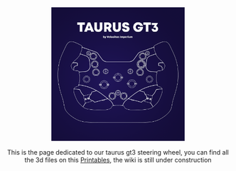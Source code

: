 <div align="center">
<img src="images/Taurus GT3_1000p_1x.png" height=300px>

This is the page dedicated to our taurus gt3 steering wheel, you can find all the 3d files on this [Printables](https://www.printables.com/model/435921-taurus-gt3-huracanaudi-r8-gt3-replica), the wiki is still under construction

</div>


